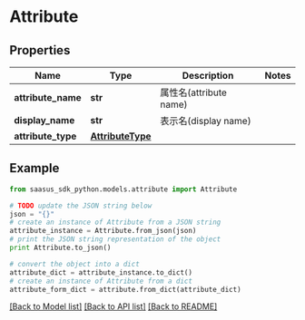 # Attribute


## Properties
Name | Type | Description | Notes
------------ | ------------- | ------------- | -------------
**attribute_name** | **str** | 属性名(attribute name) | 
**display_name** | **str** | 表示名(display name) | 
**attribute_type** | [**AttributeType**](AttributeType.md) |  | 

## Example

```python
from saasus_sdk_python.models.attribute import Attribute

# TODO update the JSON string below
json = "{}"
# create an instance of Attribute from a JSON string
attribute_instance = Attribute.from_json(json)
# print the JSON string representation of the object
print Attribute.to_json()

# convert the object into a dict
attribute_dict = attribute_instance.to_dict()
# create an instance of Attribute from a dict
attribute_form_dict = attribute.from_dict(attribute_dict)
```
[[Back to Model list]](../README.md#documentation-for-models) [[Back to API list]](../README.md#documentation-for-api-endpoints) [[Back to README]](../README.md)


